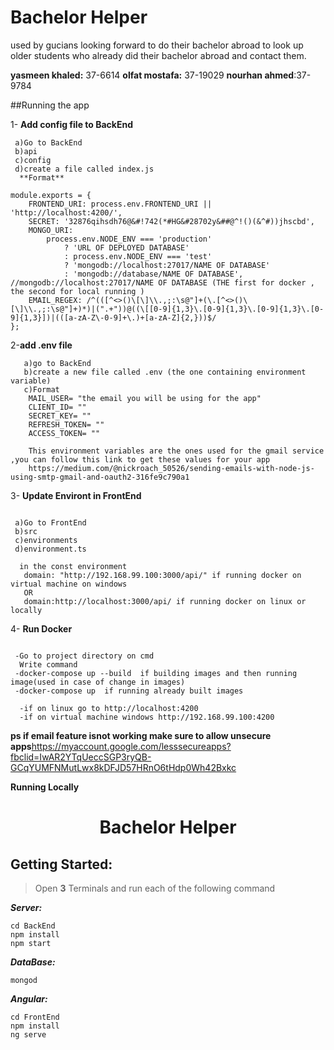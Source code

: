 # Bachelor Helper
used by gucians looking forward to do their bachelor abroad to look up older students who already did their bachelor abroad and contact them.

**yasmeen khaled:** 37-6614
**olfat mostafa:** 37-19029
**nourhan ahmed**:37-9784

##Running the app 

1- **Add config file to BackEnd**
```
 a)Go to BackEnd
 b)api
 c)config
 d)create a file called index.js
  **Format**
  
module.exports = {
    FRONTEND_URI: process.env.FRONTEND_URI || 'http://localhost:4200/',
    SECRET: '32876qihsdh76@&#!742(*#HG&#28702y&##@^!()(&^#))jhscbd',
    MONGO_URI:
        process.env.NODE_ENV === 'production'
            ? 'URL OF DEPLOYED DATABASE'
            : process.env.NODE_ENV === 'test'
            ? 'mongodb://localhost:27017/NAME OF DATABASE'
            : 'mongodb://database/NAME OF DATABASE', //mongodb://localhost:27017/NAME OF DATABASE (THE first for docker , the second for local running )
    EMAIL_REGEX: /^(([^<>()\[\]\\.,;:\s@"]+(\.[^<>()\[\]\\.,;:\s@"]+)*)|(".+"))@((\[[0-9]{1,3}\.[0-9]{1,3}\.[0-9]{1,3}\.[0-9]{1,3}])|(([a-zA-Z\-0-9]+\.)+[a-zA-Z]{2,}))$/
};
```
2-**add .env file**
```
   a)go to BackEnd
   b)create a new file called .env (the one containing environment variable)
   c)Format 
    MAIL_USER= "the email you will be using for the app"
    CLIENT_ID= ""
    SECRET_KEY= ""
    REFRESH_TOKEN= ""
    ACCESS_TOKEN= ""

    This environment variables are the ones used for the gmail service ,you can follow this link to get these values for your app
    https://medium.com/@nickroach_50526/sending-emails-with-node-js-using-smtp-gmail-and-oauth2-316fe9c790a1

```

3- **Update Environt in FrontEnd**
```

 a)Go to FrontEnd
 b)src
 c)environments
 d)environment.ts

  in the const environment
   domain: "http://192.168.99.100:3000/api/" if running docker on virtual machine on windows
   OR
   domain:http://localhost:3000/api/ if running docker on linux or locally 
 ```
4- **Run Docker**
```

 -Go to project directory on cmd
  Write command 
 -docker-compose up --build  if building images and then running image(used in case of change in images)
 -docker-compose up  if running already built images

  -if on linux go to http://localhost:4200
  -if on virtual machine windows http://192.168.99.100:4200
```
**ps if email feature isnot working make sure to allow unsecure apps**https://myaccount.google.com/lesssecureapps?fbclid=IwAR2YTqUeccSGP3ryQB-GCqYUMFNMutLwx8kDFJD57HRnO6tHdp0Wh42Bxkc

 **Running Locally**
 <h1 align="center">  Bachelor Helper </h1>

<!-- # <h2 align="center"> [Nawwar Educational Platform](https://nawwar.tk) </h2> -->


## Getting Started:
> Open **3** Terminals and run each of the following command

_**Server:**_

```
cd BackEnd
npm install
npm start 
```

_**DataBase:**_

```
mongod
```

_**Angular:**_

```
cd FrontEnd
npm install
ng serve
```
 